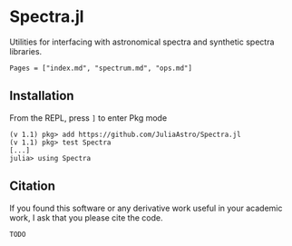 # Spectra.jl

Utilities for interfacing with astronomical spectra and synthetic spectra libraries.

```@contents
Pages = ["index.md", "spectrum.md", "ops.md"]
```

## Installation

From the REPL, press `]` to enter Pkg mode
```
(v 1.1) pkg> add https://github.com/JuliaAstro/Spectra.jl
(v 1.1) pkg> test Spectra
[...]
julia> using Spectra
```

## Citation

If you found this software or any derivative work useful in your academic work, I ask that you please cite the code.

```
TODO
```
